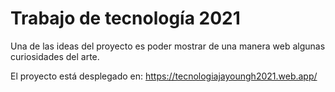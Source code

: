 # Trabajo de tecnología 2021

Una de las ideas del proyecto es poder mostrar de una manera web algunas curiosidades del arte.

El proyecto está desplegado en: https://tecnologiajayoungh2021.web.app/